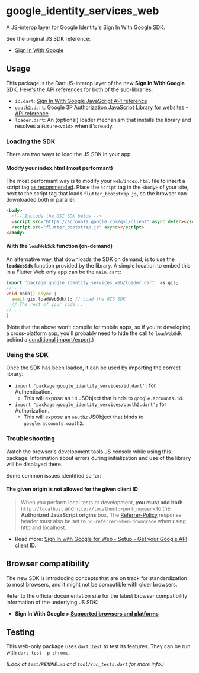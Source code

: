 # google_identity_services_web

A JS-interop layer for Google Identity's Sign In With Google SDK.

See the original JS SDK reference:

* [Sign In With Google](https://developers.google.com/identity/gsi/web)

## Usage

This package is the Dart JS-interop layer of the new **Sign In With Google**
SDK. Here's the API references for both of the sub-libraries:

* `id.dart`: [Sign In With Google JavaScript API reference](https://developers.google.com/identity/gsi/web/reference/js-reference)
* `oauth2.dart`: [Google 3P Authorization JavaScript Library for websites - API reference](https://developers.google.com/identity/oauth2/web/reference/js-reference)
* `loader.dart`: An (optional) loader mechanism that installs the library and
resolves a `Future<void>` when it's ready.

### Loading the SDK

There are two ways to load the JS SDK in your app.

#### Modify your index.html (most performant)

The most performant way is to modify your `web/index.html` file to insert a
script tag [as recommended](https://developers.google.com/identity/gsi/web/guides/client-library).
Place the `script` tag in the `<body>` of your site, next to the script tag that
loads `flutter_bootstrap.js`, so the browser can downloaded both in parallel:

<?code-excerpt "example/web/index-with-script-tag.html (script-tag)"?>
```html
<body>
  <!-- Include the GSI SDK below -->
  <script src="https://accounts.google.com/gsi/client" async defer></script>
  <script src="flutter_bootstrap.js" async></script>
</body>
```

#### With the `loadWebSdk` function (on-demand)

An alternative way, that downloads the SDK on demand, is to use the
**`loadWebSdk`** function provided by the library. A simple location to embed
this in a Flutter Web only app can be the `main.dart`:

<?code-excerpt "example/lib/main.dart (use-loader)"?>
```dart
import 'package:google_identity_services_web/loader.dart' as gis;
// ···
void main() async {
  await gis.loadWebSdk(); // Load the GIS SDK
  // The rest of your code...
// ···
}
```

(Note that the above won't compile for mobile apps, so if you're developing a
cross-platform app, you'll probably need to hide the call to `loadWebSdk`
behind a [conditional import/export](https://dart.dev/guides/libraries/create-library-packages#conditionally-importing-and-exporting-library-files).)

### Using the SDK

Once the SDK has been loaded, it can be used by importing the correct library:

* `import 'package:google_identity_services/id.dart';` for Authentication.
  * This will expose an `id` JSObject that binds to `google.accounts.id`.
* `import 'package:google_identity_services/oauth2.dart';` for Authorization.
  * This will expose an `oauth2` JSObject that binds to `google.accounts.oauth2`.

### Troubleshooting

Watch the browser's development tools JS console while using this package.
Information about errors during initialization and use of the library will be
displayed there.

Some common issues identified so far:

#### The given origin is not allowed for the given client ID

> When you perform local tests or development, **you must add both**
> `http://localhost` and `http://localhost:<port_number>` to the
> **Authorized JavaScript origins** box.
> The [Referrer-Policy](https://developer.mozilla.org/en-US/docs/Web/HTTP/Headers/Referrer-Policy)
> response header must also be set to `no-referrer-when-downgrade` when using
> http and localhost.

* Read more: [Sign In with Google for Web - Setup - Get your Google API client ID](https://developers.google.com/identity/gsi/web/guides/get-google-api-clientid#get_your_google_api_client_id).

## Browser compatibility

The new SDK is introducing concepts that are on track for standardization to
most browsers, and it might not be compatible with older browsers.

Refer to the official documentation site for the latest browser compatibility
information of the underlying JS SDK:

* **Sign In With Google > [Supported browsers and platforms](https://developers.google.com/identity/gsi/web/guides/supported-browsers)**

## Testing

This web-only package uses `dart:test` to test its features. They can be run
with `dart test -p chrome`.

_(Look at `test/README.md` and `tool/run_tests.dart` for more info.)_
